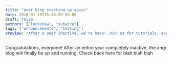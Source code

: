 ```yaml
---
title: "angr blog starting up again"
date: 2018-01-15T15:48:59-08:00
draft: false
authors: ["lockshaw", "subwire"]
tags: ["announcements", "testing"]
preview: "After a year inactive, we're back! Join us for tutorials, examples, and announcements in 2018!"
---
```


Congratulations, everyone! After an entire year completely inactive, the angr blog will finally be up and running.
Check back here for blah blah blah

